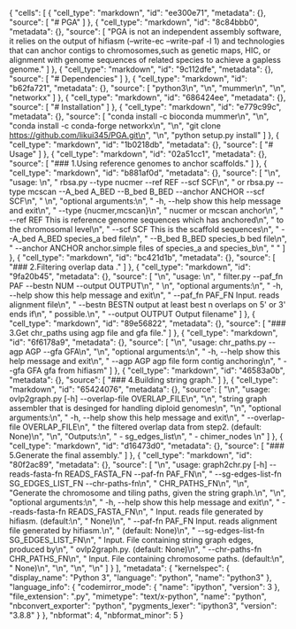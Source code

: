 {
 "cells": [
  {
   "cell_type": "markdown",
   "id": "ee300e71",
   "metadata": {},
   "source": [
    "# PGA"
   ]
  },
  {
   "cell_type": "markdown",
   "id": "8c84bbb0",
   "metadata": {},
   "source": [
    "PGA is not an independent assembly software, it relies on the output of hifiasm (–write-ec –write-paf -l 1) and technologies that can anchor contigs to chromosomes,such as genetic maps, HIC, or alignment with genome sequences of related species to achieve a gapless genome."
   ]
  },
  {
   "cell_type": "markdown",
   "id": "9c112dfe",
   "metadata": {},
   "source": [
    "# Dependencies"
   ]
  },
  {
   "cell_type": "markdown",
   "id": "b62fa721",
   "metadata": {},
   "source": [
    "python3\n",
    "\n",
    "mummer\n",
    "\n",
    "networkx"
   ]
  },
  {
   "cell_type": "markdown",
   "id": "686424ee",
   "metadata": {},
   "source": [
    "# Installation"
   ]
  },
  {
   "cell_type": "markdown",
   "id": "e779c99c",
   "metadata": {},
   "source": [
    "conda install -c bioconda mummer\n",
    "\n",
    "conda install -c conda-forge networkx\n",
    "\n",
    "git clone https://github.com/likui345/PGA.git\n",
    "\n",
    "python setup.py install"
   ]
  },
  {
   "cell_type": "markdown",
   "id": "1b0218db",
   "metadata": {},
   "source": [
    "# Usage"
   ]
  },
  {
   "cell_type": "markdown",
   "id": "02a51cc1",
   "metadata": {},
   "source": [
    "### 1.Using reference genomes to anchor scaffolds."
   ]
  },
  {
   "cell_type": "markdown",
   "id": "b881af0d",
   "metadata": {},
   "source": [
    "\n",
    "usage: \n",
    "    rbsa.py  --type nucmer --ref REF --scf SCF\n",
    "    or rbsa.py  --type mcscan --A_bed A_BED --B_bed B_BED --anchor ANCHOR --scf SCF\n",
    "    \n",
    "optional arguments:\n",
    "  -h, --help            show this help message and exit\n",
    "  --type {nucmer,mcscan}\n",
    "                        nucmer or mcscan anchor\n",
    "  --ref REF             This is reference genome sequences which has anchored\n",
    "                        to the chromosomal level\n",
    "  --scf SCF             This is the scaffold sequences\n",
    "  --A_bed A_BED         species_a bed file\n",
    "  --B_bed B_BED         species_b bed file\n",
    "  --anchor ANCHOR       anchor.simple files of species_a and species_b\n",
    "    "
   ]
  },
  {
   "cell_type": "markdown",
   "id": "bc421d1b",
   "metadata": {},
   "source": [
    "### 2.Filtering overlap data ."
   ]
  },
  {
   "cell_type": "markdown",
   "id": "9fa20b45",
   "metadata": {},
   "source": [
    "\n",
    "usage: \n",
    "    filter.py  --paf_fn PAF --bestn NUM --output OUTPUT\n",
    "    \n",
    "optional arguments:\n",
    "  -h, --help       show this help message and exit\n",
    "  --paf_fn PAF_FN  Input. reads alignment file\n",
    "  --bestn BESTN    output at least best n overlaps on 5' or 3' ends if\n",
    "                   possible.\n",
    "  --output OUTPUT  Output filename"
   ]
  },
  {
   "cell_type": "markdown",
   "id": "89e56822",
   "metadata": {},
   "source": [
    "### 3.Get chr_paths using agp file and gfa file."
   ]
  },
  {
   "cell_type": "markdown",
   "id": "6f6178a9",
   "metadata": {},
   "source": [
    "\n",
    "usage: chr_paths.py  --agp AGP --gfa GFA\n",
    "\n",
    "optional arguments:\n",
    "  -h, --help  show this help message and exit\n",
    "  --agp AGP   agp file form contig anchoring\n",
    "  --gfa GFA   gfa from hifiasm"
   ]
  },
  {
   "cell_type": "markdown",
   "id": "46583a0b",
   "metadata": {},
   "source": [
    "### 4.Building string graph."
   ]
  },
  {
   "cell_type": "markdown",
   "id": "65424076",
   "metadata": {},
   "source": [
    "\n",
    "usage: ovlp2graph.py [-h] --overlap-file OVERLAP_FILE\n",
    "\n",
    "string graph assembler that is desinged for handling diploid genomes\n",
    "\n",
    "optional arguments:\n",
    "  -h, --help            show this help message and exit\n",
    "  --overlap-file OVERLAP_FILE\n",
    "                        the filtered overlap data from step2. (default: None)\n",
    "\n",
    "Outputs:\n",
    "    - sg_edges_list\n",
    "    - chimer_nodes \n"
   ]
  },
  {
   "cell_type": "markdown",
   "id": "d16473d0",
   "metadata": {},
   "source": [
    "### 5.Generate the final assembly."
   ]
  },
  {
   "cell_type": "markdown",
   "id": "80f2ac89",
   "metadata": {},
   "source": [
    "\n",
    "usage: graph2chr.py [-h] --reads-fasta-fn READS_FASTA_FN --paf-fn PAF_FN\n",
    "                     --sg-edges-list-fn SG_EDGES_LIST_FN --chr-paths-fn\n",
    "                     CHR_PATHS_FN\n",
    "\n",
    "Generate the chromosome and tiling paths, given the string graph.\n",
    "\n",
    "optional arguments:\n",
    "  -h, --help            show this help message and exit\n",
    "  --reads-fasta-fn READS_FASTA_FN\n",
    "                        Input. reads file generated by hifiasm. (default:\n",
    "                        None)\n",
    "  --paf-fn PAF_FN       Input. reads alignment file generated by hifiasm.\n",
    "                        (default: None)\n",
    "  --sg-edges-list-fn SG_EDGES_LIST_FN\n",
    "                        Input. File containing string graph edges, produced by\n",
    "                        ovlp2graph.py. (default: None)\n",
    "  --chr-paths-fn CHR_PATHS_FN\n",
    "                        Input. File containing chromosome paths. (default:\n",
    "                        None)\n",
    "\n",
    "\n",
    "\n"
   ]
  }
 ],
 "metadata": {
  "kernelspec": {
   "display_name": "Python 3",
   "language": "python",
   "name": "python3"
  },
  "language_info": {
   "codemirror_mode": {
    "name": "ipython",
    "version": 3
   },
   "file_extension": ".py",
   "mimetype": "text/x-python",
   "name": "python",
   "nbconvert_exporter": "python",
   "pygments_lexer": "ipython3",
   "version": "3.8.8"
  }
 },
 "nbformat": 4,
 "nbformat_minor": 5
}
